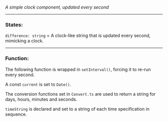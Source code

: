 _A simple clock component, updated every second_

--- 

### States:
`difference: string` = A clock-like string that is updated every second, mimicking a clock.

---

### Function:

The following function is wrapped in `setInterval()`, forcing it to re-run every second.

A const `current` is set to `Date()`.

The conversion functions set in `Convert.ts` are used to return a string for days, hours, minutes and seconds.

`timeString` is declared and set to a string of each time specification in sequence.
